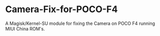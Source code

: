 # Camera-Fix-for-POCO-F4
A Magisk/Kernel-SU module for fixing the Camera on POCO F4 running MIUI China ROM's.
